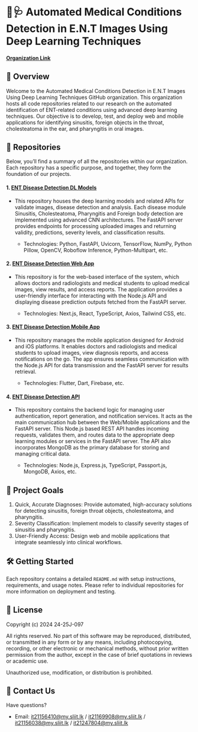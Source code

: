 # 🏥🩺 Automated Medical Conditions Detection in E.N.T Images Using Deep Learning Techniques

#### [Organization Link](https://github.com/24-25J-097)

## 🌟 Overview

Welcome to the Automated Medical Conditions Detection in E.N.T Images Using Deep Learning Techniques GitHub organization. This organization hosts all code repositories related to our research on the automated identification of ENT-related conditions using advanced deep learning techniques. Our objective is to develop, test, and deploy web and mobile applications for identifying sinusitis, foreign objects in the throat, cholesteatoma in the ear, and pharyngitis in oral images.

## 📁 Repositories

Below, you’ll find a summary of all the repositories within our organization. Each repository has a specific purpose, and together, they form the foundation of our projects.

#### 1. [**ENT Disease Detection DL Models**](https://github.com/24-25J-097/ent-disease-detection-dl-models)

- This repository houses the deep learning models and related APIs for validate images, disease detection and analysis. Each disease module Sinusitis, Cholesteatoma, Pharyngitis and Foreign body detection are implemented using advanced CNN architectures. The FastAPI server provides endpoints for processing uploaded images and returning validity, predictions, severity levels, and classification results.

  - Technologies: Python, FastAPI, Uvicorn, TensorFlow, NumPy, Python Pillow, OpenCV, Roboflow Inference, Python-Multipart, etc.

#### 2. [**ENT Disease Detection Web App**](https://github.com/24-25J-097/ent-disease-detection-webapp)

- This repository is for the web-based interface of the system, which allows doctors and radiologists and medical students to upload medical images, view results, and access reports. The application provides a user-friendly interface for interacting with the Node.js API and displaying disease prediction outputs fetched from the FastAPI server.

  - Technologies: Next.js, React, TypeScript, Axios, Tailwind CSS, etc.

#### 3. [**ENT Disease Detection Mobile App**](https://github.com/24-25J-097/ent-disease-detection-mobile-app)

- This repository manages the mobile application designed for Android and iOS platforms. It enables doctors and radiologists and medical students to upload images, view diagnosis reports, and access notifications on the go. The app ensures seamless communication with the Node.js API for data transmission and the FastAPI server for results retrieval.

  - Technologies: Flutter, Dart, Firebase, etc.

#### 4. [**ENT Disease Detection API**](https://github.com/24-25J-097/ent-disease-detection-api)

- This repository contains the backend logic for managing user authentication, report generation, and notification services. It acts as the main communication hub between the Web/Mobile applications and the FastAPI server. This Node.js based REST API handles incoming requests, validates them, and routes data to the appropriate deep learning modules or services in the FastAPI server. The API also incorporates MongoDB as the primary database for storing and managing critical data.

  - Technologies: Node.js, Express.js, TypeScript, Passport.js, MongoDB, Axios, etc.

## 🚀 Project Goals

1. Quick, Accurate Diagnoses: Provide automated, high-accuracy solutions for detecting sinusitis, foreign throat objects, cholesteatoma, and pharyngitis.
2. Severity Classification: Implement models to classify severity stages of sinusitis and pharyngitis.
3. User-Friendly Access: Design web and mobile applications that integrate seamlessly into clinical workflows.

## 🛠️ Getting Started

Each repository contains a detailed `README.md` with setup instructions, requirements, and usage notes. Please refer to individual repositories for more information on deployment and testing.

## 📜 License

Copyright (c) 2024 24-25J-097

All rights reserved. No part of this software may be reproduced, distributed,
or transmitted in any form or by any means, including photocopying, recording,
or other electronic or mechanical methods, without prior written permission
from the author, except in the case of brief quotations in reviews or academic use.

Unauthorized use, modification, or distribution is prohibited.

## 🤝 Contact Us

Have questions?

- Email: [it21156410@my.sliit.lk](mailto:it21156410@my.sliit.lk) / [it21169908@my.sliit.lk](mailto:it21169908@my.sliit.lk) / [it21156038@my.sliit.lk](mailto:it21156038@my.sliit.lk) / [it21247804@my.sliit.lk](mailto:it21247804@my.sliit.lk)
